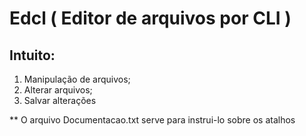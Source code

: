 # Edcl ( Editor de arquivos por CLI )

## Intuito:
1. Manipulação de arquivos;
2. Alterar arquivos;
3. Salvar alterações

** O arquivo Documentacao.txt serve para instrui-lo sobre os atalhos
